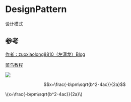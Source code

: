 # DesignPattern
设计模式

## 参考

[作者：zuoxiaolong8810（左潇龙）Blog](http://www.cnblogs.com/zuoxiaolong/p/pattern26.html)

[菜鸟教程](http://www.runoob.com/design-pattern/design-pattern-tutorial.html)


<img src="http://chart.googleapis.com/chart?cht=tx&chl=\Large x=\frac{-b\pm\sqrt{b^2%2B4ac}}{2a}" style="border:none;">

$$x=\frac{-b\pm\sqrt{b^2-4ac}}{2a}$$

\\(x=\frac{-b\pm\sqrt{b^2-4ac}}{2a}\\)

